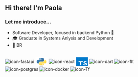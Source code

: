 ## Hi there! I'm Paola

### Let me introduce...
 - Software Developer, focused in backend Python :snake: 
 - :mortar_board: Graduate in Systems Anlysis and Development
 - :round_pushpin: BR

<br/>

<div>
<img  align="center" alt="icon-fastapi" height="120" width="80" src="https://cdn.jsdelivr.net/gh/devicons/devicon@latest/icons/fastapi/fastapi-original-wordmark.svg" />
<img align="center" alt="icon-Python" height="30" width="40" src="https://raw.githubusercontent.com/devicons/devicon/master/icons/python/python-original.svg"/>
<img align="center" alt="icon-react" height="30" width="40" src="https://github.com/paolaagrassi/paolaagrassi/assets/101572382/bc964c47-8c6e-4c44-9585-4dfcf7c2dbb3" />
<img align="center" alt="icon-Ts" height="30" width="40" src="https://raw.githubusercontent.com/devicons/devicon/master/icons/typescript/typescript-plain.svg"/>
<img align="center" alt="icon-dart" height="36" width="36" src="https://cdn.jsdelivr.net/gh/devicons/devicon@latest/icons/dart/dart-original.svg" />
<img align="center" alt="icon-flt" height="30" width="40" src="https://cdn.jsdelivr.net/gh/devicons/devicon/icons/flutter/flutter-original.svg" />
<img align="center" alt="icon-postgres" height="30" width="40" src="https://github.com/paolaagrassi/paolaagrassi/assets/101572382/5c8d1070-cadd-4fa7-b6dd-fb4961e000e3" />
<img align="center" alt="icon-docker" height="40" width="40" src="https://cdn.jsdelivr.net/gh/devicons/devicon@latest/icons/docker/docker-original.svg" />
<img align="center" alt="icon-Tf" height="30" width="40" src="https://cdn.jsdelivr.net/gh/devicons/devicon@latest/icons/tensorflow/tensorflow-original.svg" />

<div/>
  
